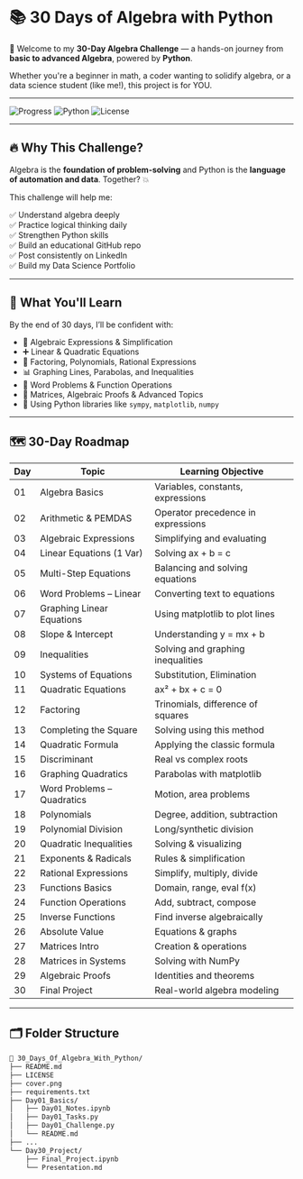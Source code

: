 # 📚 30 Days of Algebra with Python

🚀 Welcome to my **30-Day Algebra Challenge** — a hands-on journey from **basic to advanced Algebra**, powered by **Python**.

Whether you're a beginner in math, a coder wanting to solidify algebra, or a data science student (like me!), this project is for YOU.

---

![Progress](https://img.shields.io/badge/Progress-Day--1-green)
![Python](https://img.shields.io/badge/Made%20with-Python-3776AB)
![License](https://img.shields.io/github/license/Sumit-Agnihotri/30_Days_Of_Algebra_With_Python)

---

## 🔥 Why This Challenge?

Algebra is the **foundation of problem-solving** and Python is the **language of automation and data**. Together? 💥

This challenge will help me:

✅ Understand algebra deeply  
✅ Practice logical thinking daily  
✅ Strengthen Python skills  
✅ Build an educational GitHub repo  
✅ Post consistently on LinkedIn  
✅ Build my Data Science Portfolio

---

## 🧠 What You'll Learn

By the end of 30 days, I’ll be confident with:

- 📘 Algebraic Expressions & Simplification  
- ➕ Linear & Quadratic Equations  
- 🧮 Factoring, Polynomials, Rational Expressions  
- 📊 Graphing Lines, Parabolas, and Inequalities  
- 🧩 Word Problems & Function Operations  
- 🧠 Matrices, Algebraic Proofs & Advanced Topics  
- 🐍 Using Python libraries like `sympy`, `matplotlib`, `numpy`

---

## 🗺️ 30-Day Roadmap

| Day | Topic | Learning Objective |
|-----|-----------------------------|----------------------------------|
| 01 | Algebra Basics | Variables, constants, expressions |
| 02 | Arithmetic & PEMDAS | Operator precedence in expressions |
| 03 | Algebraic Expressions | Simplifying and evaluating |
| 04 | Linear Equations (1 Var) | Solving ax + b = c |
| 05 | Multi-Step Equations | Balancing and solving equations |
| 06 | Word Problems – Linear | Converting text to equations |
| 07 | Graphing Linear Equations | Using matplotlib to plot lines |
| 08 | Slope & Intercept | Understanding y = mx + b |
| 09 | Inequalities | Solving and graphing inequalities |
| 10 | Systems of Equations | Substitution, Elimination |
| 11 | Quadratic Equations | ax² + bx + c = 0 |
| 12 | Factoring | Trinomials, difference of squares |
| 13 | Completing the Square | Solving using this method |
| 14 | Quadratic Formula | Applying the classic formula |
| 15 | Discriminant | Real vs complex roots |
| 16 | Graphing Quadratics | Parabolas with matplotlib |
| 17 | Word Problems – Quadratics | Motion, area problems |
| 18 | Polynomials | Degree, addition, subtraction |
| 19 | Polynomial Division | Long/synthetic division |
| 20 | Quadratic Inequalities | Solving & visualizing |
| 21 | Exponents & Radicals | Rules & simplification |
| 22 | Rational Expressions | Simplify, multiply, divide |
| 23 | Functions Basics | Domain, range, eval f(x) |
| 24 | Function Operations | Add, subtract, compose |
| 25 | Inverse Functions | Find inverse algebraically |
| 26 | Absolute Value | Equations & graphs |
| 27 | Matrices Intro | Creation & operations |
| 28 | Matrices in Systems | Solving with NumPy |
| 29 | Algebraic Proofs | Identities and theorems |
| 30 | Final Project | Real-world algebra modeling |

---

## 🗂️ Folder Structure

```bash
📁 30_Days_Of_Algebra_With_Python/
├── README.md
├── LICENSE
├── cover.png
├── requirements.txt
├── Day01_Basics/
│   ├── Day01_Notes.ipynb
│   ├── Day01_Tasks.py
│   ├── Day01_Challenge.py
│   └── README.md
├── ...
└── Day30_Project/
    ├── Final_Project.ipynb
    └── Presentation.md
